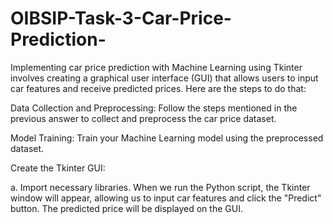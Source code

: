 # OIBSIP-Task-3-Car-Price-Prediction-
Implementing car price prediction with Machine Learning using Tkinter involves creating a graphical user interface (GUI) that allows users to input car features and receive predicted prices. Here are the steps to do that:

Data Collection and Preprocessing: Follow the steps mentioned in the previous answer to collect and preprocess the car price dataset.

Model Training: Train your Machine Learning model using the preprocessed dataset.

Create the Tkinter GUI:

a. Import necessary libraries.
When we run the Python script, the Tkinter window will appear, allowing us to input car features and click the "Predict" button. The predicted price will be displayed on the GUI.
